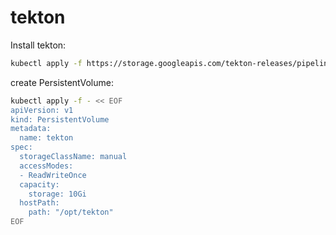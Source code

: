 # tekton

Install tekton:
```bash
kubectl apply -f https://storage.googleapis.com/tekton-releases/pipeline/latest/release.yaml
```

create PersistentVolume:
```bash
kubectl apply -f - << EOF
apiVersion: v1
kind: PersistentVolume
metadata:
  name: tekton
spec:
  storageClassName: manual
  accessModes:
  - ReadWriteOnce
  capacity:
    storage: 10Gi
  hostPath:
    path: "/opt/tekton"
EOF
```

